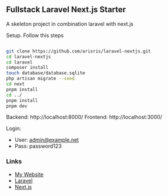 ## Fullstack Laravel Next.js Starter

A skeleton project in combination laravel with next.js

Setup. Follow this steps

```bash

git clone https://github.com/arisris/laravel-nextjs.git
cd laravel-nextjs
cd laravel
composer install
touch database/database.sqlite
php artisan migrate --seed
cd next
pnpm install
cd ../
pnpm install
pnpm dev

```
Backend: http://localhost:8000/
Frontend: http://localhost:3000/

Login:

- User: admin@example.net
- Pass: password123


### Links

- [My Website](https://arisris.com/)
- [Laravel](https://laravel.com/)
- [Next.js](https://nextjs.org/)